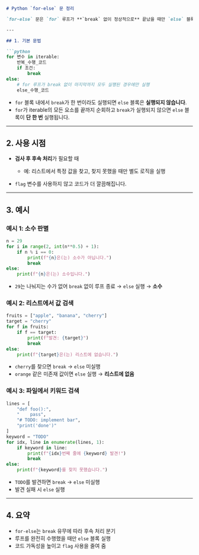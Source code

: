 ````markdown
# Python `for-else` 문 정리

`for-else` 문은 `for` 루프가 **`break` 없이 정상적으로** 끝났을 때만 `else` 블록을 실행하는 독특한 구조입니다.

---

## 1. 기본 문법

```python
for 변수 in iterable:
    반복_수행_코드
    if 조건:
        break
else:
    # for 루프가 break 없이 마지막까지 모두 실행된 경우에만 실행
    else_수행_코드
````

* `for` 블록 내에서 `break`가 한 번이라도 실행되면 `else` 블록은 **실행되지 않습니다**.
* `for`가 iterable의 모든 요소를 끝까지 순회하고 `break`가 실행되지 않으면 `else` 블록이 **단 한 번** 실행됩니다.

---

## 2. 사용 시점

* **검사 후 후속 처리**가 필요할 때

  * 예: 리스트에서 특정 값을 찾고, 찾지 못했을 때만 별도 로직을 실행
* `flag` 변수를 사용하지 않고 코드가 더 깔끔해집니다.

---

## 3. 예시

### 예시 1: 소수 판별

```python
n = 29
for i in range(2, int(n**0.5) + 1):
    if n % i == 0:
        print(f"{n}은(는) 소수가 아닙니다.")
        break
else:
    print(f"{n}은(는) 소수입니다.")
```

* `29`는 나눠지는 수가 없어 `break` 없이 루프 종료 → `else` 실행 → **소수**

### 예시 2: 리스트에서 값 검색

```python
fruits = ["apple", "banana", "cherry"]
target = "cherry"
for f in fruits:
    if f == target:
        print(f"발견: {target}")
        break
else:
    print(f"{target}은(는) 리스트에 없습니다.")
```

* `cherry`를 찾으면 `break` → `else` 미실행
* `orange` 같은 미존재 값이면 `else` 실행 → **리스트에 없음**

### 예시 3: 파일에서 키워드 검색

```python
lines = [
    "def foo():",
    "    pass",
    "# TODO: implement bar",
    "print('done')"
]
keyword = "TODO"
for idx, line in enumerate(lines, 1):
    if keyword in line:
        print(f"{idx}번째 줄에 {keyword} 발견!")
        break
else:
    print(f"{keyword}를 찾지 못했습니다.")
```

* `TODO`를 발견하면 `break` → `else` 미실행
* 발견 실패 시 `else` 실행

---

## 4. 요약

* `for-else`는 `break` 유무에 따라 후속 처리 분기
* 루프를 완전히 수행했을 때만 `else` 블록 실행
* 코드 가독성을 높이고 `flag` 사용을 줄여 줌

```
```
